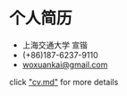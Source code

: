 #   个人简历
*   上海交通大学 宣锴
*   (+86)187-6237-9110
*   <woxuankai@gmail.com>

click ["cv.md"](https://github.com/woxuankai/about_me/blob/master/cv.md) for more details
